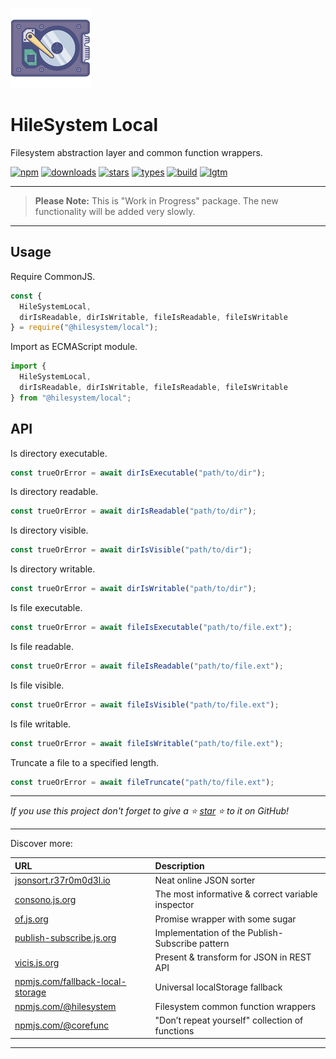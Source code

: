 ![HileSystem Local](docs/img/logo_128.png?raw=true "HileSystem Local")

# HileSystem Local

Filesystem abstraction layer and common function wrappers.

[![npm](https://badgen.net/npm/v/@hilesystem/local?&icon=npm&label=npm&color=DD3636)](https://www.npmjs.com/package/@hilesystem/local)
[![downloads](https://badgen.net/npm/dt/@hilesystem/local?&icon=terminal&label=downloads&color=009688)](https://github.com/hilesystem/local)
[![stars](https://badgen.net/github/stars/hilesystem/local?&icon=github&label=stars&color=ffcc33)](https://github.com/hilesystem/local)
[![types](https://badgen.net/npm/types/@hilesystem/local?&icon=typescript&label=types&color=1E90FF)](https://github.com/hilesystem/local)
[![build](https://badgen.net/travis/hilesystem/local?&icon=travis&label=build)](https://github.com/hilesystem/local)
[![lgtm](https://badgen.net/lgtm/grade/g/hilesystem/local?&icon=lgtm&label=lgtm:js/ts&color=00C853)](https://github.com/hilesystem/local)

---

> **Please Note:** This is "Work in Progress" package. The new functionality will be added very slowly.

---

## Usage

Require CommonJS.

```javascript
const {
  HileSystemLocal,
  dirIsReadable, dirIsWritable, fileIsReadable, fileIsWritable
} = require("@hilesystem/local");
```

Import as ECMAScript module.

```javascript
import {
  HileSystemLocal,
  dirIsReadable, dirIsWritable, fileIsReadable, fileIsWritable
} from "@hilesystem/local";
```

## API

Is directory executable.

```javascript
const trueOrError = await dirIsExecutable("path/to/dir");
```

Is directory readable.

```javascript
const trueOrError = await dirIsReadable("path/to/dir");
```

Is directory visible.

```javascript
const trueOrError = await dirIsVisible("path/to/dir");
```

Is directory writable.

```javascript
const trueOrError = await dirIsWritable("path/to/dir");
```

Is file executable.

```javascript
const trueOrError = await fileIsExecutable("path/to/file.ext");
```

Is file readable.

```javascript
const trueOrError = await fileIsReadable("path/to/file.ext");
```

Is file visible.

```javascript
const trueOrError = await fileIsVisible("path/to/file.ext");
```

Is file writable.

```javascript
const trueOrError = await fileIsWritable("path/to/file.ext");
```

Truncate a file to a specified length.

```javascript
const trueOrError = await fileTruncate("path/to/file.ext");
```

---

*If you use this project don't forget to give a ⭐
[star](https://github.com/hilesystem/local) ⭐ to it on GitHub!*

---

Discover more:

| URL | Description |
| :--- | :--- |
| [jsonsort.r37r0m0d3l.io](https://r37r0m0d3l.github.io/json_sort) | Neat online JSON sorter |
| [consono.js.org](https://consono.js.org) | The most informative & correct variable inspector |
| [of.js.org](https://of.js.org) | Promise wrapper with some sugar |
| [publish-subscribe.js.org](https://publish-subscribe.js.org) | Implementation of the Publish-Subscribe pattern |
| [vicis.js.org](https://vicis.js.org) | Present & transform for JSON in REST API |
| [npmjs.com/fallback-local-storage](https://npmjs.com/package/fallback-local-storage) | Universal localStorage fallback |
| [npmjs.com/@hilesystem](https://npmjs.com/package/@hilesystem/local) | Filesystem common function wrappers |
| [npmjs.com/@corefunc](https://npmjs.com/package/@corefunc/corefunc) | "Don’t repeat yourself" collection of functions |

---
